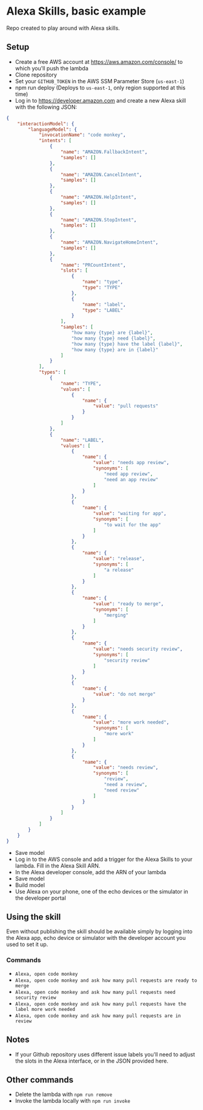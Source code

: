 # Alexa Skills, basic example
Repo created to play around with Alexa skills.

## Setup
- Create a free AWS account at https://aws.amazon.com/console/ to which you'll push the lambda
- Clone repository
- Set your `GITHUB_TOKEN` in the AWS SSM Parameter Store (`us-east-1`)
- npm run deploy (Deploys to `us-east-1`, only region supported at this time)
- Log in to https://developer.amazon.com and create a new Alexa skill with the following JSON:

```json
{
    "interactionModel": {
        "languageModel": {
            "invocationName": "code monkey",
            "intents": [
                {
                    "name": "AMAZON.FallbackIntent",
                    "samples": []
                },
                {
                    "name": "AMAZON.CancelIntent",
                    "samples": []
                },
                {
                    "name": "AMAZON.HelpIntent",
                    "samples": []
                },
                {
                    "name": "AMAZON.StopIntent",
                    "samples": []
                },
                {
                    "name": "AMAZON.NavigateHomeIntent",
                    "samples": []
                },
                {
                    "name": "PRCountIntent",
                    "slots": [
                        {
                            "name": "type",
                            "type": "TYPE"
                        },
                        {
                            "name": "label",
                            "type": "LABEL"
                        }
                    ],
                    "samples": [
                        "how many {type} are {label}",
                        "how many {type} need {label}",
                        "how many {type} have the label {label}",
                        "how many {type} are in {label}"
                    ]
                }
            ],
            "types": [
                {
                    "name": "TYPE",
                    "values": [
                        {
                            "name": {
                                "value": "pull requests"
                            }
                        }
                    ]
                },
                {
                    "name": "LABEL",
                    "values": [
                        {
                            "name": {
                                "value": "needs app review",
                                "synonyms": [
                                    "need app review",
                                    "need an app review"
                                ]
                            }
                        },
                        {
                            "name": {
                                "value": "waiting for app",
                                "synonyms": [
                                    "to wait for the app"
                                ]
                            }
                        },
                        {
                            "name": {
                                "value": "release",
                                "synonyms": [
                                    "a release"
                                ]
                            }
                        },
                        {
                            "name": {
                                "value": "ready to merge",
                                "synonyms": [
                                    "merging"
                                ]
                            }
                        },
                        {
                            "name": {
                                "value": "needs security review",
                                "synonyms": [
                                    "security review"
                                ]
                            }
                        },
                        {
                            "name": {
                                "value": "do not merge"
                            }
                        },
                        {
                            "name": {
                                "value": "more work needed",
                                "synonyms": [
                                    "more work"
                                ]
                            }
                        },
                        {
                            "name": {
                                "value": "needs review",
                                "synonyms": [
                                    "review",
                                    "need a review",
                                    "need review"
                                ]
                            }
                        }
                    ]
                }
            ]
        }
    }
}
```
- Save model
- Log in to the AWS console and add a trigger for the Alexa Skills to your lambda. Fill in the Alexa Skill ARN.
- In the Alexa developer console, add the ARN of your lambda
- Save model
- Build model
- Use Alexa on your phone, one of the echo devices or the simulator in the developer portal

## Using the skill
Even without publishing the skill should be available simply by logging into the Alexa app, echo device or simulator with the developer account you used to set it up.

### Commands
- `Alexa, open code monkey`
- `Alexa, open code monkey and ask how many pull requests are ready to merge`
- `Alexa, open code monkey and ask how many pull requests need security review`
- `Alexa, open code monkey and ask how many pull requests have the label more work needed`
- `Alexa, open code monkey and ask how many pull requests are in review`

## Notes
- If your Github repository uses different issue labels you'll need to adjust the slots in the Alexa interface, or in the JSON provided here.

## Other commands
- Delete the lambda with `npm run remove`
- Invoke the lambda locally with `npm run invoke`
